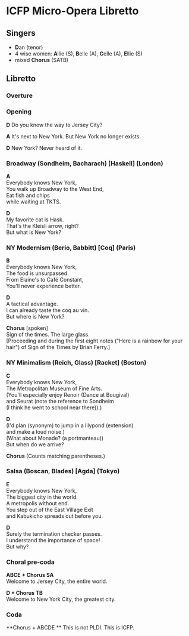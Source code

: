 # ICFP Micro-Opera Libretto

## Singers

* **D**an (tenor)
* 4 wise women: **A**llie (S), **B**elle (A), **C**elle (A), **E**llie (S)
* mixed **Chorus** (SATB)

## Libretto

### Overture

### Opening

**D** Do you know the way to Jersey City?

**A** It's next to New York. But New York no longer exists.

**D** New York? Never heard of it.

### Broadway (Sondheim, Bacharach) [Haskell] (London)

**A**\
Everybody knows New York,\
You walk up Broadway to the West End,\
Eat fish and chips\
while waiting at TKTS.

**D**\
My favorite cat is Hask.\
That's the Kleisli arrow, right?\
But what is New York?

### NY Modernism (Berio, Babbitt) [Coq] (Paris)

**B**\
Everybody knows New York,\
The food is unsurpassed.\
From Elaine's to Café Constant,\
You'll never experience better.

**D**\
A tactical advantage.\
I can already taste the coq au vin.\
But where is New York?

**Chorus** [spoken]\
Sign of the times. The large glass.\
[Proceeding and during the first eight notes ("Here is a rainbow for your hair")
of Sign of the Times by Brian Ferry.]

### NY Minimalism (Reich, Glass) [Racket] (Boston)

**C**\
Everybody knows New York,\
The Metropolitan Museum of Fine Arts.\
(You'll especially enjoy Renoir (Dance at Bougival)\
and Seurat (note the reference to Sondheim\
(I think he went to school near there)).)

**D**\
(I'd plan (synonym) to jump in a lilypond (extension)\
and make a loud noise.)\
(What about Monade? (a portmanteau))\
But when do we arrive?

**Chorus** (Counts matching parentheses.)

### Salsa (Boscan, Blades) [Agda] (Tokyo)

**E**\
Everybody knows New York,\
The biggest city in the world.\
A metropolis without end.\
You step out of the East Village Exit\
and Kabukicho spreads out before you.

**D**\
Surely the termination checker passes.\
I understand the importance of space!\
But why?

### Choral pre-coda

**ABCE + Chorus SA**\
Welcome to Jersey City, the entire world.

**D + Chorus TB**\
Welcome to New York City, the greatest city.

### Coda

**Chorus + ABCDE ** This is not PLDI. This is ICFP.

